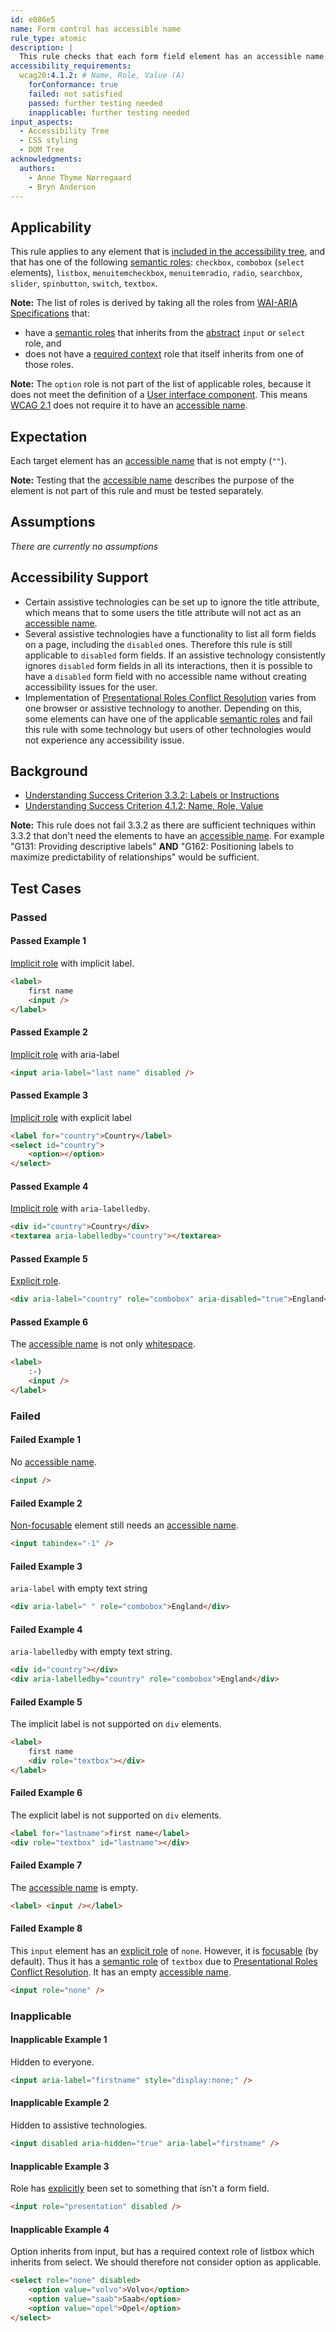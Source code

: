 ```yaml
---
id: e086e5
name: Form control has accessible name
rule_type: atomic
description: |
  This rule checks that each form field element has an accessible name.
accessibility_requirements:
  wcag20:4.1.2: # Name, Role, Value (A)
    forConformance: true
    failed: not satisfied
    passed: further testing needed
    inapplicable: further testing needed
input_aspects:
  - Accessibility Tree
  - CSS styling
  - DOM Tree
acknowledgments:
  authors:
    - Anne Thyme Nørregaard
    - Bryn Anderson
---
```


## Applicability

This rule applies to any element that is [included in the accessibility tree](#included-in-the-accessibility-tree), and that has one of the following [semantic roles][]: `checkbox`, `combobox` (`select` elements), `listbox`, `menuitemcheckbox`, `menuitemradio`, `radio`, `searchbox`, `slider`, `spinbutton`, `switch`, `textbox`.

**Note:** The list of roles is derived by taking all the roles from [WAI-ARIA Specifications](#wai-aria-specifications) that:

- have a [semantic roles][] that inherits from the [abstract](https://www.w3.org/TR/wai-aria/#abstract_roles) `input` or `select` role, and
- does not have a [required context](https://www.w3.org/TR/wai-aria/#scope) role that itself inherits from one of those roles.

**Note:** The `option` role is not part of the list of applicable roles, because it does not meet the definition of a [User interface component](https://www.w3.org/TR/WCAG21/#dfn-user-interface-components). This means [WCAG 2.1](https://www.w3.org/TR/WCAG21/) does not require it to have an [accessible name][].

## Expectation

Each target element has an [accessible name][] that is not empty (`""`).

**Note:** Testing that the [accessible name][] describes the purpose of the element is not part of this rule and must be tested separately.

## Assumptions

_There are currently no assumptions_

## Accessibility Support

- Certain assistive technologies can be set up to ignore the title attribute, which means that to some users the title attribute will not act as an [accessible name][].
- Several assistive technologies have a functionality to list all form fields on a page, including the `disabled` ones. Therefore this rule is still applicable to `disabled` form fields. If an assistive technology consistently ignores `disabled` form fields in all its interactions, then it is possible to have a `disabled` form field with no accessible name without creating accessibility issues for the user.
- Implementation of [Presentational Roles Conflict Resolution][] varies from one browser or assistive technology to another. Depending on this, some elements can have one of the applicable [semantic roles][] and fail this rule with some technology but users of other technologies would not experience any accessibility issue.

## Background

- [Understanding Success Criterion 3.3.2: Labels or Instructions](https://www.w3.org/WAI/WCAG21/Understanding/labels-or-instructions)
- [Understanding Success Criterion 4.1.2: Name, Role, Value](https://www.w3.org/WAI/WCAG21/Understanding/name-role-value)

**Note:** This rule does not fail 3.3.2 as there are sufficient techniques within 3.3.2 that don't need the elements to have an [accessible name][]. For example "G131: Providing descriptive labels" **AND** "G162: Positioning labels to maximize predictability of relationships" would be sufficient.

## Test Cases

### Passed

#### Passed Example 1

[Implicit role](#implicit-role) with implicit label.

```html
<label>
	first name
	<input />
</label>
```

#### Passed Example 2

[Implicit role](#implicit-role) with aria-label

```html
<input aria-label="last name" disabled />
```

#### Passed Example 3

[Implicit role](#implicit-role) with explicit label

```html
<label for="country">Country</label>
<select id="country">
	<option></option>
</select>
```

#### Passed Example 4

[Implicit role](#implicit-role) with `aria-labelledby`.

```html
<div id="country">Country</div>
<textarea aria-labelledby="country"></textarea>
```

#### Passed Example 5

[Explicit role](#explicit-role).

```html
<div aria-label="country" role="combobox" aria-disabled="true">England</div>
```

#### Passed Example 6

The [accessible name][] is not only [whitespace][].

```html
<label>
	:-)
	<input />
</label>
```

### Failed

#### Failed Example 1

No [accessible name][].

```html
<input />
```

#### Failed Example 2

[Non-focusable](#focusable) element still needs an [accessible name][].

```html
<input tabindex="-1" />
```

#### Failed Example 3

`aria-label` with empty text string

```html
<div aria-label=" " role="combobox">England</div>
```

#### Failed Example 4

`aria-labelledby` with empty text string.

```html
<div id="country"></div>
<div aria-labelledby="country" role="combobox">England</div>
```

#### Failed Example 5

The implicit label is not supported on `div` elements.

```html
<label>
	first name
	<div role="textbox"></div>
</label>
```

#### Failed Example 6

The explicit label is not supported on `div` elements.

```html
<label for="lastname">first name</label>
<div role="textbox" id="lastname"></div>
```

#### Failed Example 7

The [accessible name][] is empty.

```html
<label> <input /></label>
```

#### Failed Example 8

This `input` element has an [explicit role][] of `none`. However, it is [focusable][] (by default). Thus it has a [semantic role][] of `textbox` due to [Presentational Roles Conflict Resolution][]. It has an empty [accessible name][].

```html
<input role="none" />
```

### Inapplicable

#### Inapplicable Example 1

Hidden to everyone.

```html
<input aria-label="firstname" style="display:none;" />
```

#### Inapplicable Example 2

Hidden to assistive technologies.

```html
<input disabled aria-hidden="true" aria-label="firstname" />
```

#### Inapplicable Example 3

Role has [explicitly](#explicit-role) been set to something that isn't a form field.

```html
<input role="presentation" disabled />
```

#### Inapplicable Example 4

Option inherits from input, but has a required context role of listbox which inherits from select. We should therefore not consider option as applicable.

```html
<select role="none" disabled>
	<option value="volvo">Volvo</option>
	<option value="saab">Saab</option>
	<option value="opel">Opel</option>
</select>
```

[accessible name]: #accessible-name 'Definition of accessible name'
[explicit role]: #explicit-role 'Definition of Explicit Role'
[focusable]: #focusable 'Definition of focusable'
[presentational roles conflict resolution]: https://www.w3.org/TR/wai-aria-1.1/#conflict_resolution_presentation_none 'Presentational Roles Conflict Resolution'
[semantic role]: #semantic-role 'Definition of Semantic Role'
[semantic roles]: #semantic-role 'Definition of semantic role'
[whitespace]: #whitespace 'Definition of whitespace'
